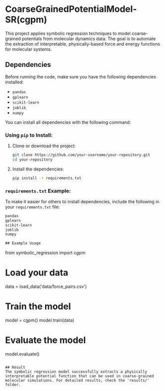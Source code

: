# CoarseGrainedPotentialModel-SR(cgpm)
This project applies symbolic regression techniques to model coarse-grained potentials from molecular dynamics data. The goal is to automate the extraction of interpretable, physically-based force and energy functions for molecular systems.

## Dependencies

Before running the code, make sure you have the following dependencies installed:

- `pandas`
- `gplearn`
- `scikit-learn`
- `joblib`
- `numpy`

You can install all dependencies with the following command:
### Using `pip` to Install:

1. Clone or download the project:
    ```bash
    git clone https://github.com/your-username/your-repository.git
    cd your-repository
    ```

2. Install the dependencies:
    ```bash
    pip install -r requirements.txt
    ```
### `requirements.txt` Example:
To make it easier for others to install dependencies, include the following in your `requirements.txt` file:

```txt
pandas
gplearn
scikit-learn
joblib
numpy

## Example Usage
````
from symbolic_regression import cgpm

# Load your data
data = load_data('data/force_pairs.csv')

# Train the model
model = cgpm()
model.train(data)

# Evaluate the model
model.evaluate()

````

## Result
The symbolic regression model successfully extracts a physically interpretable potential function that can be used in coarse-grained molecular simulations. For detailed results, check the 'results/' folder.
